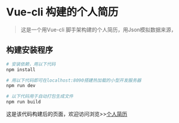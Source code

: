 # Vue-cli 构建的个人简历

> 这是一个用Vue-cli 脚手架构建的个人简历，用Json模拟数据来源，

## 构建安装程序

``` bash
# 安装依赖，用以下代码
npm install

# 用以下代码即可在localhost:8090搭建热加载的小型开发服务器
npm run dev

# 以下代码用于自动打包生成文件
npm run build

```

这是该代码构建后的页面，欢迎访问浏览>>[个人简历](http://cheesenx.github.io/vue-resume) 
